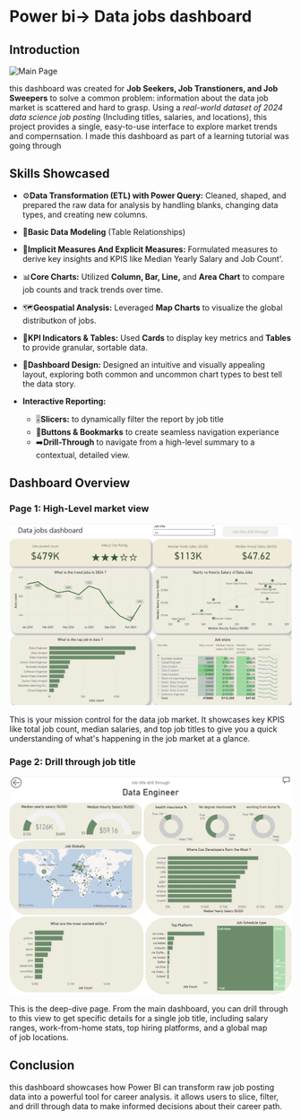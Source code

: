 # Power bi-> Data jobs dashboard

## Introduction  

![Main Page](images/Data%20jobs%20Dashboard%20GIF%203.gif)

this dashboard was created for **Job Seekers, Job Transtioners, and Job Sweepers** to solve a common problem: information about the data job market is scattered and hard to grasp. Using a *real-world dataset of 2024 data science job posting* (Including titles, salaries, and locations), this project provides a single, easy-to-use interface to explore market trends and compernsation.
I made this dashboard as part of a learning tutorial was going through   

## Skills Showcased
- ⚙️**Data Transformation (ETL) with Power Query:** Cleaned, shaped, and prepared the raw data for analysis by handling blanks, changing data types, and creating 
new columns.
- 🔗**Basic Data Modeling** (Table Relationships)
- 🧮**Implicit Measures And Explicit Measures:** Formulated measures to derive key insights and KPIS like Median Yearly Salary and Job Count'.
- 📊**Core Charts:** Utilized **Column, Bar, Line,** and **Area Chart** to compare job counts and track trends over time. 
- 🗺️**Geospatial Analysis:** Leveraged **Map Charts** to visualize the global distributkon of jobs. 
- 🔢**KPI Indicators & Tables:** Used **Cards** to display key metrics and **Tables** to provide granular, sortable data. 
- 🎨**Dashboard Design:** Designed an intuitive and visually appealing layout, exploring both common and uncommon chart types to best tell the data story. 

- **Interactive Reporting:**
  - 🎚️**Slicers:** to dynamically filter the report by job title
  - 🔘**Buttons & Bookmarks** to create seamless navigation experiance
  - ➡️**Drill-Through** to navigate from a high-level summary to a contextual, detailed view.
 
## Dashboard Overview
### Page 1: High-Level market view

![Main Page](images/Main%20page.png)

This is your mission control for the data job market. It showcases key KPIS like total job count, median salaries, and top job titles to give you a quick understanding of what's happening in the job market at a glance.

### Page 2: Drill through job title

![Drill through page](images/Drill%20Through%20page%203.png)

This is the deep-dive page. From the main dashboard, you can drill through to this view to get specific details for a single job title, including salary ranges, work-from-home stats, top hiring platforms, and a global map of job locations.

## Conclusion

this dashboard showcases how Power BI can transform raw job posting data into a powerful tool for career analysis. it allows users to slice, filter, and drill through data to make informed decisions about their career path.


